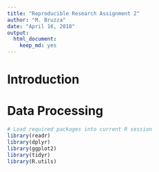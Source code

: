 ```yaml
---
title: "Reproducible Research Assignment 2"
author: "M. Bruzza"
date: "April 16, 2018"
output: 
  html_document: 
    keep_md: yes
---
```


# Introduction

# Data Processing


```r
# Load required packages into current R session
library(readr)
library(dplyr)
library(ggplot2)
library(tidyr)
library(R.utils)
```
